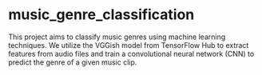 # music_genre_classification
This project aims to classify music genres using machine learning techniques. We utilize the VGGish model from TensorFlow Hub to extract features from audio files and train a convolutional neural network (CNN) to predict the genre of a given music clip.
